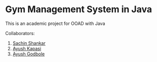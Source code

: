 # Gym Management System in Java

This is an academic project for OOAD with Java

Collaborators:
1. [Sachin Shankar](https://github.com/sach-12)
2. [Ayush Kapasi](https://github.com/kapasi)
3. [Ayush Godbole](https://github.com/ayushgodbole17)
